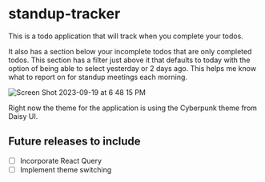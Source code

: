 # standup-tracker

This is a todo application that will track when you complete your todos.

It also has a section below your incomplete todos that are only completed todos.
This section has a filter just above it that defaults to today with the option of being able to select yesterday or 2 days ago.
This helps me know what to report on for standup meetings each morning.

![Screen Shot 2023-09-19 at 6 48 15 PM](https://github.com/shawjak3/standup-tracker/assets/13053029/16c45adb-374e-426f-bb24-c68df1f32849)

Right now the theme for the application is using the Cyberpunk theme from Daisy UI.

## Future releases to include
- [ ] Incorporate React Query
- [ ] Implement theme switching
